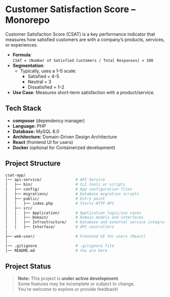 # Customer Satisfaction Score – Monorepo
Customer Satisfaction Score (CSAT) is a key performance indicator that measures how satisfied customers are with a company’s products, services, or experiences.
- **Formula**:  
  `CSAT = (Number of Satisfied Customers / Total Responses) × 100`
- **Segmentation**:
  - Typically, uses a 1–5 scale:
    - Satisfied = 4–5
    - Neutral = 3
    - Dissatisfied = 1–2
- **Use Case**: Measures short-term satisfaction with a product/service.

## Tech Stack
- **composer** (dependency manager)
- **Language:** PHP
- **Database:** MySQL 8.0
- **Architecture:** Domain-Driven Design Architecture
- **React** (frontend UI for users)
- **Docker** (optional for Containerized development)

## Project Structure
```bash
csat-app/
│── api-service/               # API Service
│   ├── bin/                   # CLI tools or scripts
│   ├── config/                # App configuration files
│   ├── migrations/            # Database migration scripts
│   ├── public/                # Entry point
│   │   ├── index.php          # Starts HTTP API
│   ├── src/
│   │   ├── Application/       # Application logic/use cases
│   │   ├── Domain/            # Domain models and interfaces
│   │   ├── Infrastructure/    # Database and external service integrations
│   │   ├── Interface/         # API controllers
│
├── web-user/                  # Frontend UI for users (React)
│
│── .gitignore                 # .gitignore file
│── README.md                  # You are here
```

## Project Status
> **Note:** This project is **under active development**.  
> Some features may be incomplete or subject to change.  
> You're welcome to explore or provide feedback!
